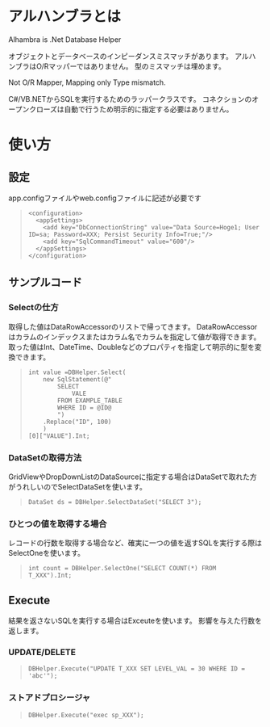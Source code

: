 # アルハンブラとは #
Alhambra is .Net Database Helper

オブジェクトとデータベースのインピーダンスミスマッチがあります。
アルハンブラはO/Rマッパーではありません。
型のミスマッチは埋めます。

Not O/R Mapper, Mapping only Type mismatch.

C#/VB.NETからSQLを実行するためのラッパークラスです。
コネクションのオープンクローズは自動で行うため明示的に指定する必要はありません。

# 使い方 #

## 設定 ##
app.configファイルやweb.configファイルに記述が必要です

>     <configuration>
>       <appSettings>
>         <add key="DbConnectionString" value="Data Source=Hoge1; User ID=sa; Password=XXX; Persist Security Info=True;"/>
>         <add key="SqlCommandTimeout" value="600"/>
>       </appSettings>
>     </configuration>

## サンプルコード ##


### Selectの仕方 ###
取得した値はDataRowAccessorのリストで帰ってきます。
DataRowAccessorはカラムのインデックスまたはカラム名でカラムを指定して値が取得できます。
取った値はInt、DateTime、Doubleなどのプロパティを指定して明示的に型を変換できます。

>     int value =DBHelper.Select(
>         new SqlStatement(@"
>             SELECT
>                 VALE
>             FROM EXAMPLE_TABLE
>             WHERE ID = @ID@
>             ")
>         .Replace("ID", 100)
>         )
>     [0]["VALUE"].Int;

### DataSetの取得方法 ###

GridViewやDropDownListのDataSourceに指定する場合はDataSetで取れた方がうれしいのでSelectDataSetを使います。

>     DataSet ds = DBHelper.SelectDataSet("SELECT 3");

### ひとつの値を取得する場合 ###

レコードの行数を取得する場合など、確実に一つの値を返すSQLを実行する際はSelectOneを使います。

>     int count = DBHelper.SelectOne("SELECT COUNT(*) FROM T_XXX").Int;

## Execute ##
結果を返さないSQLを実行する場合はExceuteを使います。
影響を与えた行数を返します。

### UPDATE/DELETE ###

>     DBHelper.Execute("UPDATE T_XXX SET LEVEL_VAL = 30 WHERE ID = 'abc'");

### ストアドプロシージャ ###

>     DBHelper.Execute("exec sp_XXX");
